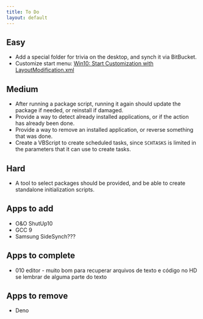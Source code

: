 ```yaml
---
title: To Do
layout: default
---
```


## Easy

- Add a special folder for trivia on the desktop, and synch it via BitBucket.
- Customize start menu: [Win10: Start Customization with LayoutModification.xml](https://winpeguy.wordpress.com/2015/10/30/win10-start-customization-with-layoutmodification-xml)

## Medium

- After running a package script, running it again should update the package if needed, or reinstall if damaged.
- Provide a way to detect already installed applications, or if the action has already been done.
- Provide a way to remove an installed application, or reverse something that was done.
- Create a VBScript to create scheduled tasks, since `SCHTASKS` is limited in the parameters that it can use to create tasks.

## Hard

- A tool to select packages should be provided, and be able to create standalone initialization scripts.

## Apps to add
- O&O ShutUp10
- GCC 9
- Samsung SideSynch???

## Apps to complete
- 010 editor - muito bom para recuperar arquivos de texto e código no HD se lembrar de alguma parte do texto

## Apps to remove
- Deno

